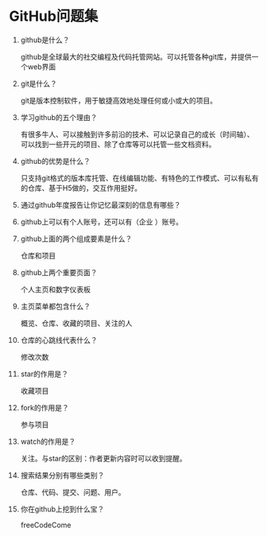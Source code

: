 # GitHub问题集
1. github是什么？

    github是全球最大的社交编程及代码托管网站。可以托管各种git库，并提供一个web界面
2. git是什么？

    git是版本控制软件，用于敏捷高效地处理任何或小或大的项目。
3. 学习github的五个理由？

    有很多牛人、可以接触到许多前沿的技术、可以记录自己的成长（时间轴）、可以找到一些开元的项目、除了仓库等可以托管一些文档资料。
4. github的优势是什么？

   只支持git格式的版本库托管、在线编辑功能、有特色的工作模式、可以有私有的仓库、基于H5做的，交互作用挺好。
5. 通过github年度报告让你记忆最深刻的信息有哪些？
  
6. github上可以有个人账号，还可以有（企业 ）账号。

7. github上面的两个组成要素是什么？

	  仓库和项目
8. github上两个重要页面？

	  个人主页和数字仪表板
9. 主页菜单都包含什么？

	  概览、仓库、收藏的项目、关注的人
10. 仓库的心跳线代表什么？

	  修改次数
11. star的作用是？

  	收藏项目
12. fork的作用是？

	  参与项目
13. watch的作用是？

	  关注。与star的区别：作者更新内容时可以收到提醒。
14. 搜索结果分别有哪些类别？

	  仓库、代码、提交、问题、用户。
15. 你在github上挖到什么宝？

	  freeCodeCome


